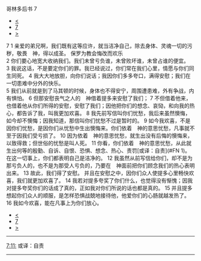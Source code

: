 ﻿





 哥林多后书 7




* [<](bible/2CO06.md)
* [7](bible/2CO.md)
* [>](bible/2CO08.md)



 
7 
1 亲爱的弟兄啊，我们既有这等应许，就当洁净自己，除去身体、灵魂一切的污秽，敬畏　神，得以成圣。 保罗为教会悔改而欢乐  
2 你们要心地宽大收纳我们。我们未曾亏负谁，未曾败坏谁，未曾占谁的便宜。 
3 我说这话，不是要定你们的罪。我已经说过，你们常在我们心里，情愿与你们同生同死。 
4 我大大地放胆，向你们说话；我因你们多多夸口，满得安慰；我们在一切患难中分外的快乐。  
5 我们从前就是到了马其顿的时候，身体也不得安宁，周围遭患难，外有争战，内有惧怕。 
6 但那安慰丧气之人的　神借着提多来安慰了我们； 
7 不但借着他来，也借着他从你们所得的安慰，安慰了我们；因他把你们的想念、哀恸，和向我的热心，都告诉了我，叫我更加欢喜。 
8 我先前写信叫你们忧愁，我后来虽然懊悔，如今却不懊悔；因我知道，那信叫你们忧愁不过是暂时的。 
9 如今我欢喜，不是因你们忧愁，是因你们从忧愁中生出懊悔来。你们依着　神的意思忧愁，凡事就不至于因我们受亏损了。 
10 因为依着　神的意思忧愁，就生出没有后悔的懊悔来，以致得救；但世俗的忧愁是叫人死。 
11 你看，你们依着　神的意思忧愁，从此就生出何等的殷勤、自诉、自恨、恐惧、想念、热心、责罚[或译：自责](#FN
1)。在这一切事上，你们都表明自己是洁净的。 
12 我虽然从前写信给你们，却不是为那亏负人的，也不是为那受人亏负的，乃要在　神面前把你们顾念我们的热心表明出来。 
13 故此，我们得了安慰。 并且在安慰之中，因你们众人使提多心里畅快欢喜，我们就更加欢喜了。 
14 我若对提多夸奖了你们什么，也觉得没有惭愧；因我对提多夸奖你们的话成了真的，正如我对你们所说的话也都是真的。 
15 并且提多想起你们众人的顺服，是怎样恐惧战兢地接待他，他爱你们的心肠就越发热了。 
16 我如今欢喜，能在凡事上为你们放心。 
* [<](bible/2CO06.md)
* [7](bible/2CO.md)
* [>](bible/2CO08.md)





---


[7:11:](#V11)
或译：自责




---









